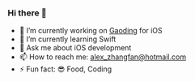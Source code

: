 ### Hi there 👋

- 🔭 I’m currently working on [Gaoding](https://www.gaoding.com/) for iOS
- 🌱 I’m currently learning Swift
- 💬 Ask me about iOS development
- 📫 How to reach me: alex_zhangfan@hotmail.com
- ⚡ Fun fact: 😎 Food, Coding 
